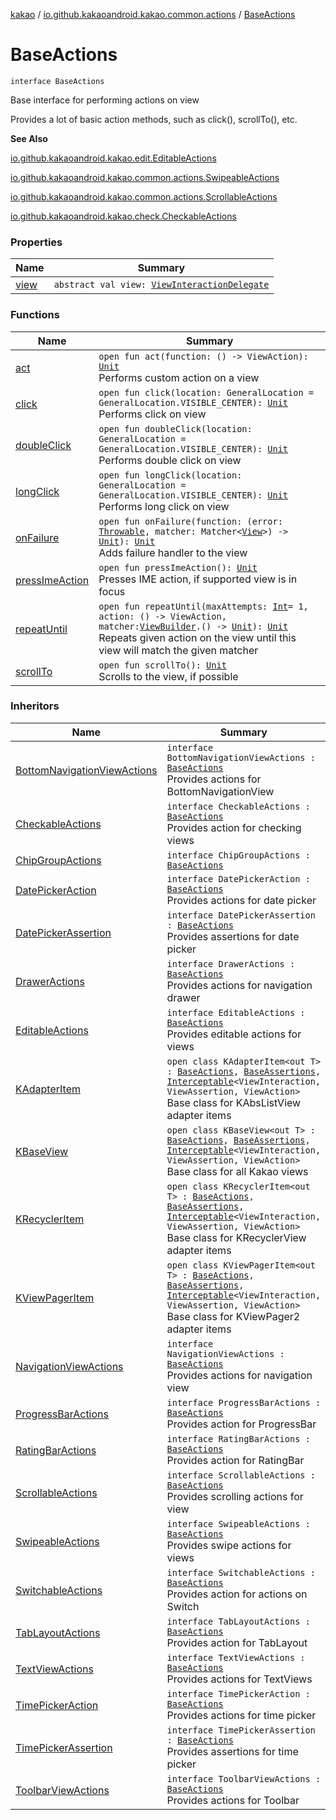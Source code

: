 [kakao](../../index.md) / [io.github.kakaoandroid.kakao.common.actions](../index.md) / [BaseActions](./index.md)

# BaseActions

`interface BaseActions`

Base interface for performing actions on view

Provides a lot of basic action methods, such as click(), scrollTo(), etc.

**See Also**

[io.github.kakaoandroid.kakao.edit.EditableActions](../../io.github.kakaoandroid.kakao.edit/-editable-actions/index.md)

[io.github.kakaoandroid.kakao.common.actions.SwipeableActions](../-swipeable-actions/index.md)

[io.github.kakaoandroid.kakao.common.actions.ScrollableActions](../-scrollable-actions/index.md)

[io.github.kakaoandroid.kakao.check.CheckableActions](../../io.github.kakaoandroid.kakao.check/-checkable-actions/index.md)

### Properties

| Name | Summary |
|---|---|
| [view](view.md) | `abstract val view: `[`ViewInteractionDelegate`](../../io.github.kakaoandroid.kakao.delegate/-view-interaction-delegate/index.md) |

### Functions

| Name | Summary |
|---|---|
| [act](act.md) | `open fun act(function: () -> ViewAction): `[`Unit`](https://kotlinlang.org/api/latest/jvm/stdlib/kotlin/-unit/index.html)<br>Performs custom action on a view |
| [click](click.md) | `open fun click(location: GeneralLocation = GeneralLocation.VISIBLE_CENTER): `[`Unit`](https://kotlinlang.org/api/latest/jvm/stdlib/kotlin/-unit/index.html)<br>Performs click on view |
| [doubleClick](double-click.md) | `open fun doubleClick(location: GeneralLocation = GeneralLocation.VISIBLE_CENTER): `[`Unit`](https://kotlinlang.org/api/latest/jvm/stdlib/kotlin/-unit/index.html)<br>Performs double click on view |
| [longClick](long-click.md) | `open fun longClick(location: GeneralLocation = GeneralLocation.VISIBLE_CENTER): `[`Unit`](https://kotlinlang.org/api/latest/jvm/stdlib/kotlin/-unit/index.html)<br>Performs long click on view |
| [onFailure](on-failure.md) | `open fun onFailure(function: (error: `[`Throwable`](https://kotlinlang.org/api/latest/jvm/stdlib/kotlin/-throwable/index.html)`, matcher: Matcher<`[`View`](https://developer.android.com/reference/android/view/View.html)`>) -> `[`Unit`](https://kotlinlang.org/api/latest/jvm/stdlib/kotlin/-unit/index.html)`): `[`Unit`](https://kotlinlang.org/api/latest/jvm/stdlib/kotlin/-unit/index.html)<br>Adds failure handler to the view |
| [pressImeAction](press-ime-action.md) | `open fun pressImeAction(): `[`Unit`](https://kotlinlang.org/api/latest/jvm/stdlib/kotlin/-unit/index.html)<br>Presses IME action, if supported view is in focus |
| [repeatUntil](repeat-until.md) | `open fun repeatUntil(maxAttempts: `[`Int`](https://kotlinlang.org/api/latest/jvm/stdlib/kotlin/-int/index.html)` = 1, action: () -> ViewAction, matcher: `[`ViewBuilder`](../../io.github.kakaoandroid.kakao.common.builders/-view-builder/index.md)`.() -> `[`Unit`](https://kotlinlang.org/api/latest/jvm/stdlib/kotlin/-unit/index.html)`): `[`Unit`](https://kotlinlang.org/api/latest/jvm/stdlib/kotlin/-unit/index.html)<br>Repeats given action on the view until this view will match the given matcher |
| [scrollTo](scroll-to.md) | `open fun scrollTo(): `[`Unit`](https://kotlinlang.org/api/latest/jvm/stdlib/kotlin/-unit/index.html)<br>Scrolls to the view, if possible |

### Inheritors

| Name | Summary |
|---|---|
| [BottomNavigationViewActions](../../io.github.kakaoandroid.kakao.bottomnav/-bottom-navigation-view-actions/index.md) | `interface BottomNavigationViewActions : `[`BaseActions`](./index.md)<br>Provides actions for BottomNavigationView |
| [CheckableActions](../../io.github.kakaoandroid.kakao.check/-checkable-actions/index.md) | `interface CheckableActions : `[`BaseActions`](./index.md)<br>Provides action for checking views |
| [ChipGroupActions](../../io.github.kakaoandroid.kakao.chipgroup/-chip-group-actions/index.md) | `interface ChipGroupActions : `[`BaseActions`](./index.md) |
| [DatePickerAction](../../io.github.kakaoandroid.kakao.picker.date/-date-picker-action/index.md) | `interface DatePickerAction : `[`BaseActions`](./index.md)<br>Provides actions for date picker |
| [DatePickerAssertion](../../io.github.kakaoandroid.kakao.picker.date/-date-picker-assertion/index.md) | `interface DatePickerAssertion : `[`BaseActions`](./index.md)<br>Provides assertions for date picker |
| [DrawerActions](../../io.github.kakaoandroid.kakao.drawer/-drawer-actions/index.md) | `interface DrawerActions : `[`BaseActions`](./index.md)<br>Provides actions for navigation drawer |
| [EditableActions](../../io.github.kakaoandroid.kakao.edit/-editable-actions/index.md) | `interface EditableActions : `[`BaseActions`](./index.md)<br>Provides editable actions for views |
| [KAdapterItem](../../io.github.kakaoandroid.kakao.list/-k-adapter-item/index.md) | `open class KAdapterItem<out T> : `[`BaseActions`](./index.md)`, `[`BaseAssertions`](../../io.github.kakaoandroid.kakao.common.assertions/-base-assertions/index.md)`, `[`Interceptable`](../../io.github.kakaoandroid.kakao.intercept/-interceptable/index.md)`<ViewInteraction, ViewAssertion, ViewAction>`<br>Base class for KAbsListView adapter items |
| [KBaseView](../../io.github.kakaoandroid.kakao.common.views/-k-base-view/index.md) | `open class KBaseView<out T> : `[`BaseActions`](./index.md)`, `[`BaseAssertions`](../../io.github.kakaoandroid.kakao.common.assertions/-base-assertions/index.md)`, `[`Interceptable`](../../io.github.kakaoandroid.kakao.intercept/-interceptable/index.md)`<ViewInteraction, ViewAssertion, ViewAction>`<br>Base class for all Kakao views |
| [KRecyclerItem](../../io.github.kakaoandroid.kakao.recycler/-k-recycler-item/index.md) | `open class KRecyclerItem<out T> : `[`BaseActions`](./index.md)`, `[`BaseAssertions`](../../io.github.kakaoandroid.kakao.common.assertions/-base-assertions/index.md)`, `[`Interceptable`](../../io.github.kakaoandroid.kakao.intercept/-interceptable/index.md)`<ViewInteraction, ViewAssertion, ViewAction>`<br>Base class for KRecyclerView adapter items |
| [KViewPagerItem](../../io.github.kakaoandroid.kakao.pager2/-k-view-pager-item/index.md) | `open class KViewPagerItem<out T> : `[`BaseActions`](./index.md)`, `[`BaseAssertions`](../../io.github.kakaoandroid.kakao.common.assertions/-base-assertions/index.md)`, `[`Interceptable`](../../io.github.kakaoandroid.kakao.intercept/-interceptable/index.md)`<ViewInteraction, ViewAssertion, ViewAction>`<br>Base class for KViewPager2 adapter items |
| [NavigationViewActions](../../io.github.kakaoandroid.kakao.navigation/-navigation-view-actions/index.md) | `interface NavigationViewActions : `[`BaseActions`](./index.md)<br>Provides actions for navigation view |
| [ProgressBarActions](../../io.github.kakaoandroid.kakao.progress/-progress-bar-actions/index.md) | `interface ProgressBarActions : `[`BaseActions`](./index.md)<br>Provides action for ProgressBar |
| [RatingBarActions](../../io.github.kakaoandroid.kakao.rating/-rating-bar-actions/index.md) | `interface RatingBarActions : `[`BaseActions`](./index.md)<br>Provides action for RatingBar |
| [ScrollableActions](../-scrollable-actions/index.md) | `interface ScrollableActions : `[`BaseActions`](./index.md)<br>Provides scrolling actions for view |
| [SwipeableActions](../-swipeable-actions/index.md) | `interface SwipeableActions : `[`BaseActions`](./index.md)<br>Provides swipe actions for views |
| [SwitchableActions](../../io.github.kakaoandroid.kakao.switch/-switchable-actions/index.md) | `interface SwitchableActions : `[`BaseActions`](./index.md)<br>Provides action for actions on Switch |
| [TabLayoutActions](../../io.github.kakaoandroid.kakao.tabs/-tab-layout-actions/index.md) | `interface TabLayoutActions : `[`BaseActions`](./index.md)<br>Provides action for TabLayout |
| [TextViewActions](../../io.github.kakaoandroid.kakao.text/-text-view-actions/index.md) | `interface TextViewActions : `[`BaseActions`](./index.md)<br>Provides actions for TextViews |
| [TimePickerAction](../../io.github.kakaoandroid.kakao.picker.time/-time-picker-action/index.md) | `interface TimePickerAction : `[`BaseActions`](./index.md)<br>Provides actions for time picker |
| [TimePickerAssertion](../../io.github.kakaoandroid.kakao.picker.time/-time-picker-assertion/index.md) | `interface TimePickerAssertion : `[`BaseActions`](./index.md)<br>Provides assertions for time picker |
| [ToolbarViewActions](../../io.github.kakaoandroid.kakao.toolbar/-toolbar-view-actions.md) | `interface ToolbarViewActions : `[`BaseActions`](./index.md)<br>Provides actions for Toolbar |
